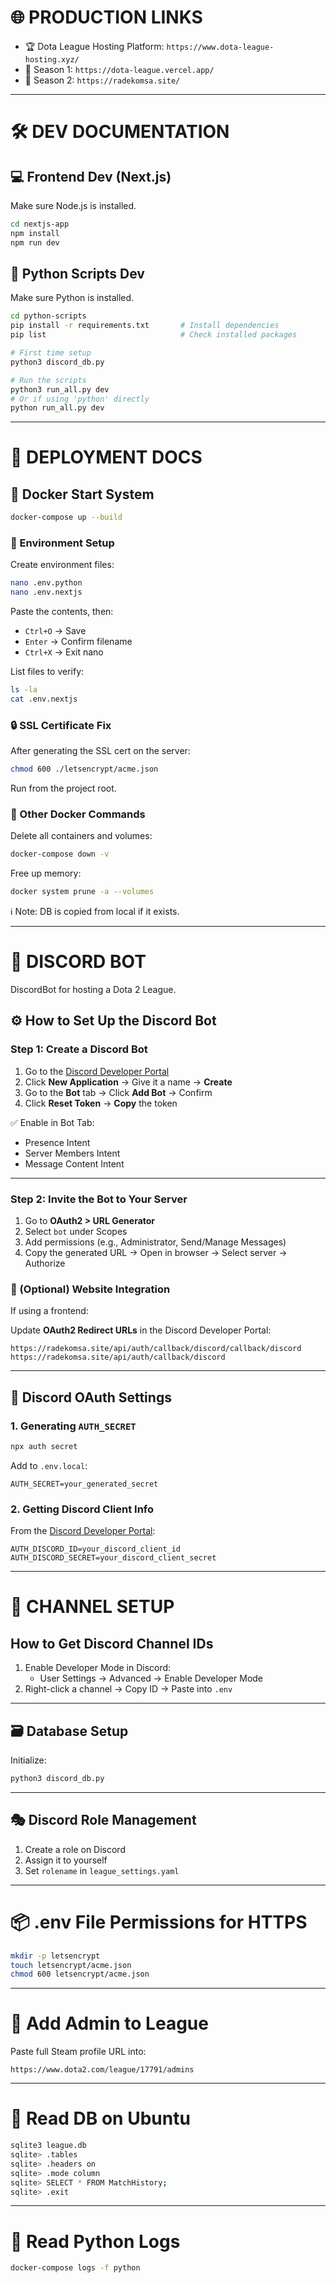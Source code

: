 # 🌐 PRODUCTION LINKS

- 🏆 Dota League Hosting Platform: `https://www.dota-league-hosting.xyz/`
- 🥇 Season 1: `https://dota-league.vercel.app/`
- 🥈 Season 2: `https://radekomsa.site/`

---

# 🛠️ DEV DOCUMENTATION

## 💻 Frontend Dev (Next.js)

Make sure Node.js is installed.

```bash
cd nextjs-app
npm install
npm run dev
```

## 🐍 Python Scripts Dev

Make sure Python is installed.

```bash
cd python-scripts
pip install -r requirements.txt       # Install dependencies
pip list                              # Check installed packages

# First time setup
python3 discord_db.py

# Run the scripts
python3 run_all.py dev
# Or if using 'python' directly
python run_all.py dev
```

---

# 🚀 DEPLOYMENT DOCS

## 🐳 Docker Start System

```bash
docker-compose up --build
```

### 🧪 Environment Setup

Create environment files:

```bash
nano .env.python
nano .env.nextjs
```

Paste the contents, then:

- `Ctrl+O` → Save
- `Enter` → Confirm filename
- `Ctrl+X` → Exit nano

List files to verify:

```bash
ls -la
cat .env.nextjs
```

### 🔒 SSL Certificate Fix

After generating the SSL cert on the server:

```bash
chmod 600 ./letsencrypt/acme.json
```

Run from the project root.

### 🧹 Other Docker Commands

Delete all containers and volumes:

```bash
docker-compose down -v
```

Free up memory:

```bash
docker system prune -a --volumes
```

ℹ️ Note: DB is copied from local if it exists.

---

# 🤖 DISCORD BOT

DiscordBot for hosting a Dota 2 League.

## ⚙️ How to Set Up the Discord Bot

### Step 1: Create a Discord Bot

1. Go to the [Discord Developer Portal](https://discord.com/developers/applications)
2. Click **New Application** → Give it a name → **Create**
3. Go to the **Bot** tab → Click **Add Bot** → Confirm
4. Click **Reset Token** → **Copy** the token

✅ Enable in Bot Tab:

- Presence Intent
- Server Members Intent
- Message Content Intent

---

### Step 2: Invite the Bot to Your Server

1. Go to **OAuth2 > URL Generator**
2. Select `bot` under Scopes
3. Add permissions (e.g., Administrator, Send/Manage Messages)
4. Copy the generated URL → Open in browser → Select server → Authorize

### 🔁 (Optional) Website Integration

If using a frontend:

Update **OAuth2 Redirect URLs** in the Discord Developer Portal:

```
https://radekomsa.site/api/auth/callback/discord/callback/discord
https://radekomsa.site/api/auth/callback/discord
```

---

## 🔑 Discord OAuth Settings

### 1. Generating `AUTH_SECRET`

```bash
npx auth secret
```

Add to `.env.local`:

```env
AUTH_SECRET=your_generated_secret
```

### 2. Getting Discord Client Info

From the [Discord Developer Portal](https://discord.com/developers/applications):

```env
AUTH_DISCORD_ID=your_discord_client_id
AUTH_DISCORD_SECRET=your_discord_client_secret
```

---

# 📢 CHANNEL SETUP

## How to Get Discord Channel IDs

1. Enable Developer Mode in Discord:
   - User Settings → Advanced → Enable Developer Mode
2. Right-click a channel → Copy ID → Paste into `.env`

---

## 🗃️ Database Setup

Initialize:

```bash
python3 discord_db.py
```

---

## 🎭 Discord Role Management

1. Create a role on Discord
2. Assign it to yourself
3. Set `rolename` in `league_settings.yaml`

---

# 📦 .env File Permissions for HTTPS

```bash
mkdir -p letsencrypt
touch letsencrypt/acme.json
chmod 600 letsencrypt/acme.json
```

---

# 👑 Add Admin to League

Paste full Steam profile URL into:

```
https://www.dota2.com/league/17791/admins
```

---

# 🧾 Read DB on Ubuntu

```bash
sqlite3 league.db
sqlite> .tables
sqlite> .headers on
sqlite> .mode column
sqlite> SELECT * FROM MatchHistory;
sqlite> .exit
```

---

# 📜 Read Python Logs

```bash
docker-compose logs -f python
```
